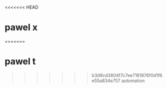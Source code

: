 <<<<<<< HEAD
# pawel x
=======
# pawel t
>>>>>>> b3d9cd3804f7c7ee7181876f0d1f6e55a834e757
automation

